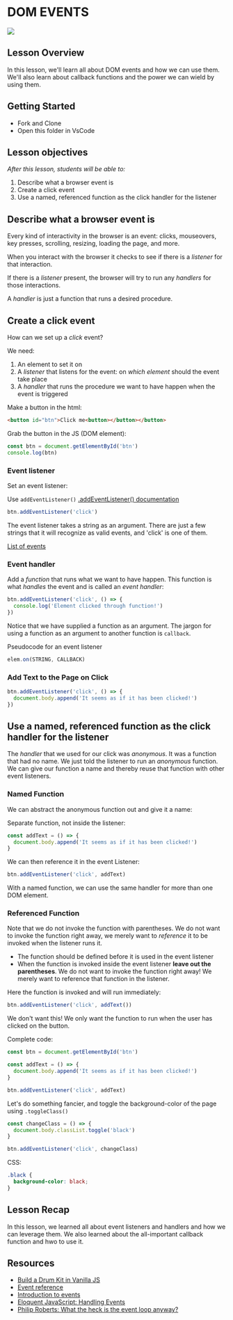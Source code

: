 # DOM EVENTS

![](https://res.cloudinary.com/practicaldev/image/fetch/s--J43C-IwA--/c_imagga_scale,f_auto,fl_progressive,h_900,q_auto,w_1600/https://dev-to-uploads.s3.amazonaws.com/i/1zm80qaekzgu8p54w98g.jpg)

## Lesson Overview

In this lesson, we'll learn all about DOM events and how we can use them. We'll also learn about callback functions and the power we can wield by using them.

## Getting Started

- Fork and Clone
- Open this folder in VsCode

## Lesson objectives

_After this lesson, students will be able to:_

1. Describe what a browser event is
1. Create a click event
1. Use a named, referenced function as the click handler for the listener

## Describe what a browser event is

Every kind of interactivity in the browser is an event: clicks, mouseovers, key presses, scrolling, resizing, loading the page, and more.

When you interact with the browser it checks to see if there is a _listener_ for that interaction.

If there is a _listener_ present, the browser will try to run any _handlers_ for those interactions.

A _handler_ is just a function that runs a desired procedure.

## Create a click event

How can we set up a _click_ event?

We need:

1. An element to set it on
2. A _listener_ that listens for the event: on _which element_ should the event take place
3. A _handler_ that runs the procedure we want to have happen when the event is triggered

Make a button in the html:

```html
<button id="btn">Click me<button></button></button>
```

Grab the button in the JS (DOM element):

```javascript
const btn = document.getElementById('btn')
console.log(btn)
```

### Event listener

Set an event listener:

Use `addEventListener()` [.addEventListener() documentation](https://developer.mozilla.org/en-US/docs/web/api/eventlistener)

```javascript
btn.addEventListener('click')
```

The event listener takes a string as an argument. There are just a few strings that it will recognize as valid events, and 'click' is one of them.

[List of events](https://developer.mozilla.org/en-US/docs/Web/Events)

### Event handler

Add a _function_ that runs what we want to have happen. This function is what _handles_ the event and is called an _event handler_:

```javascript
btn.addEventListener('click', () => {
  console.log('Element clicked through function!')
})
```

Notice that we have supplied a function as an argument. The jargon for using a function as an argument to another function is `callback`.

Pseudocode for an event listener

```javascript
elem.on(STRING, CALLBACK)
```

### Add Text to the Page on Click

```javascript
btn.addEventListener('click', () => {
  document.body.append('It seems as if it has been clicked!')
})
```

## Use a named, referenced function as the click handler for the listener

The _handler_ that we used for our click was _anonymous_. It was a function that had no name. We just told the listener to run an _anonymous_ function. We can give our function a name and thereby reuse that function with other event listeners.

### Named Function

We can abstract the anonymous function out and give it a name:

Separate function, not inside the listener:

```javascript
const addText = () => {
  document.body.append('It seems as if it has been clicked!')
}
```

We can then reference it in the event Listener:

```javascript
btn.addEventListener('click', addText)
```

With a named function, we can use the same handler for more than one DOM element.

### Referenced Function

Note that we do not invoke the function with parentheses. We do not want to invoke the function right away, we merely want to _reference_ it to be invoked when the listener runs it.

- The function should be defined before it is used in the event listener
- When the function is invoked inside the event listener **leave out the parentheses**. We do not want to invoke the function right away! We merely want to reference that function in the listener.

Here the function is invoked and will run immediately:

```javascript
btn.addEventListener('click', addText())
```

We don't want this! We only want the function to run when the user has clicked on the button.

Complete code:

```javascript
const btn = document.getElementById('btn')

const addText = () => {
  document.body.append('It seems as if it has been clicked!')
}

btn.addEventListener('click', addText)
```

Let's do something fancier, and toggle the background-color of the page using `.toggleClass()`

```javascript
const changeClass = () => {
  document.body.classList.toggle('black')
}

btn.addEventListener('click', changeClass)
```

CSS:

```css
.black {
  background-color: black;
}
```

## Lesson Recap

In this lesson, we learned all about event listeners and handlers and how we can leverage them. We also learned about the all-important callback function and hwo to use it.

## Resources

- [Build a Drum Kit in Vanilla JS](https://www.youtube.com/watch?v=VuN8qwZoego)
- [Event reference](https://developer.mozilla.org/en-US/docs/Web/Events)
- [Introduction to events](https://developer.mozilla.org/en-US/docs/Learn/JavaScript/Building_blocks/Events)
- [Eloquent JavaScript: Handling Events](http://eloquentjavascript.net/14_event.html)
- [Philip Roberts: What the heck is the event loop anyway?](https://www.youtube.com/watch?v=8aGhZQkoFbQ)
